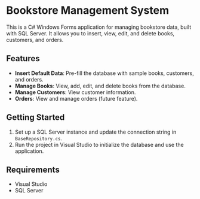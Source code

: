 # Bookstore Management System

This is a C# Windows Forms application for managing bookstore data, built with SQL Server. It allows you to insert, view, edit, and delete books, customers, and orders.

## Features
- **Insert Default Data**: Pre-fill the database with sample books, customers, and orders.
- **Manage Books**: View, add, edit, and delete books from the database.
- **Manage Customers**: View customer information.
- **Orders**: View and manage orders (future feature).

## Getting Started
1. Set up a SQL Server instance and update the connection string in `BaseRepository.cs`.
2. Run the project in Visual Studio to initialize the database and use the application.

## Requirements
- Visual Studio
- SQL Server
